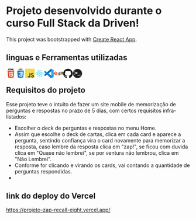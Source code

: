 # Projeto desenvolvido durante o curso Full Stack da Driven!

This project was bootstrapped with [Create React App](https://github.com/facebook/create-react-app).

## linguas e Ferramentas utilizadas
<img align="left" alt="HTML5" width="26px" src="https://raw.githubusercontent.com/github/explore/80688e429a7d4ef2fca1e82350fe8e3517d3494d/topics/html/html.png" />
<img align="left" alt="CSS3" width="26px" src="https://raw.githubusercontent.com/github/explore/80688e429a7d4ef2fca1e82350fe8e3517d3494d/topics/css/css.png" />
<img align="left" alt="JavaScript" width="26px" src="https://raw.githubusercontent.com/github/explore/80688e429a7d4ef2fca1e82350fe8e3517d3494d/topics/javascript/javascript.png" />
<img align="left" alt="React" width="26px" src="https://raw.githubusercontent.com/github/explore/80688e429a7d4ef2fca1e82350fe8e3517d3494d/topics/react/react.png" />
<img align="left" alt="Visual Studio Code" width="26px" src="https://raw.githubusercontent.com/github/explore/80688e429a7d4ef2fca1e82350fe8e3517d3494d/topics/visual-studio-code/visual-studio-code.png" />
<img align="left" alt="Git" width="26px" src="https://raw.githubusercontent.com/github/explore/80688e429a7d4ef2fca1e82350fe8e3517d3494d/topics/git/git.png" />
<img align="left" alt="GitHub" width="26px" src="https://raw.githubusercontent.com/github/explore/78df643247d429f6cc873026c0622819ad797942/topics/github/github.png" />
<img align="left" alt="Terminal" width="26px" src="https://raw.githubusercontent.com/github/explore/80688e429a7d4ef2fca1e82350fe8e3517d3494d/topics/terminal/terminal.png" />
<br/>

## Requisitos do projeto

Esse projeto teve o intuito de fazer um site mobile de memorização de perguntas e respostas no prazo de 5 dias, com certos requisitos infra-listados:
- Escolher o deck de perguntas e respostas no menu Home.
- Assim que escolhe o deck de cartas, clica em cada card e aparece a pergunta, sentindo confiança vira o card novamente para memorizar a resposta, caso lembre da resposta clica em "zap!", se ficou com duvida clica em "Quase não lembrei", se por ventura não lembrou, clica em "Não Lembrei".
- Conforme for clicando e virando os cards, vai contando a quantidade de perguntas respondidas.
- 

## link do deploy do Vercel
https://projeto-zap-recall-eight.vercel.app/
